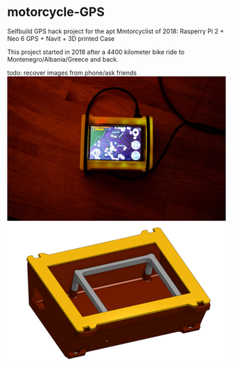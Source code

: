 # motorcycle-GPS
Selfbuild GPS hack project for the apt Mmtorcyclist of 2018: Rasperry Pi 2 + Neo 6 GPS + Navit + 3D printed Case

This project started in 2018 after a 4400 kilometer bike ride to Montenegro/Albania/Greece and back.

todo: recover images from phone/ask friends
![Navi liegt zu auf dem Schreibtisch und hat die Position geortet](navi.webp)
![GPS Winkelbau Case for Raspberry Pi 2](Winkelbau_2018.png)
